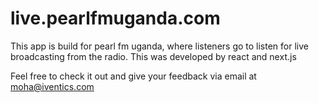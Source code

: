 # live.pearlfmuganda.com

This app is build for pearl fm uganda, where listeners go to listen for live broadcasting from the radio.
This was developed by react and next.js

Feel free to check it out and give your feedback via email at moha@iventics.com


